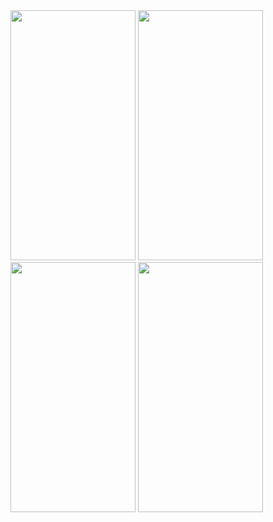 <div>
   <img src="https://lh7-rt.googleusercontent.com/docsz/AD_4nXdoTgWvzMQesdVtdFKn1ZUszyHJifYH9AGoQoEtDVnPvHjWcN0J7qjRXPrFTsCVKNikfZCKsDjEt2QyAVv-6fC1JGAccYhk_J-OfGsqb61a_l7m_qA3ZI9GeyPeHUEg81CpV2EWvmGoxNh7YDyidBreG7LZ?key=OOLGEhAU-sJOXvDFVI0rnw" style="width: 200px; height: 400px" />
   <img src="https://lh7-rt.googleusercontent.com/docsz/AD_4nXeE9e8FluD1RInjmK0ru18bNnT26_qnMWm7bmn4zPHaysMJSpIckjHpDPBr0Dgdxd2FsdcRsEheQKk6hRiC-ZkwUpjPtj2quD66NY_oP0XebEFaz7MQckL00ShJa8CDotmkJ5SPde0udweprfzYf-2PWrkc?key=OOLGEhAU-sJOXvDFVI0rnw" style="width: 200px; height: 400px" />
   <img src="https://lh7-rt.googleusercontent.com/docsz/AD_4nXdgdyQVL3ZCF5R3G5oOlVqQqh75IdYmIGgxZV5tRwM_sVcY1dorEhKsG53uOmptPyvfZfE3FYB1Pf1U5BSQx4QWTKaP9uTlWY0ML-_VjftMa5cAklDooy9aGmdWIBjJuZGEeTlVFtiZBNQvq5Vf?key=OOLGEhAU-sJOXvDFVI0rnw" style="width: 200px; height: 400px" />
   <img src="https://lh7-rt.googleusercontent.com/docsz/AD_4nXc-gXOn1CJ8jSWB8FQqN9hrm16ixG8f37zTdqH_67mWtCvD84t-mDIGRagpRTEe4KEv_DzdF6Oa-R7NdHG2Dar3VrtLjiFa3VMpOXwu2_Cu_ZmcTnasBJETvk5asm6Qr_bIEYLC26YpRaCV66Xuh2a9ePtP?key=OOLGEhAU-sJOXvDFVI0rnw" style="width: 200px; height: 400px" />
</div>
